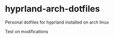# hyprland-arch-dotfiles
Personal dotfiles for hyprland installed on arch linux

Test on modifications 
